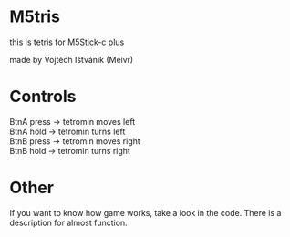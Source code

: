 # M5tris
 this is tetris for M5Stick-c plus

 made by Vojtěch Ištvánik (Meivr)

# Controls

BtnA press -> tetromin moves left <br />
BtnA hold -> tetromin turns left <br />
BtnB press -> tetromin moves right <br />
BtnB hold -> tetromin turns right <br />

# Other

If you want to know how game works, take a look in the code. There is a description for almost function.
